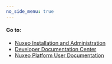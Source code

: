 ```yaml
---
no_side_menu: true
---
```

#### Go to:

- [Nuxeo Installation and Administration](/710/admindoc)
- [Developer Documentation Center](/710/nxdoc)
- [Nuxeo Platform User Documentation](/710/userdoc)
